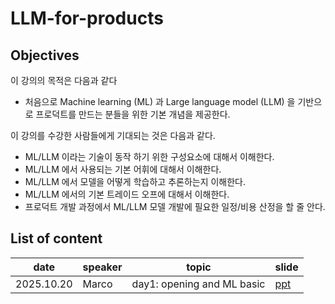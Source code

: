 # LLM-for-products

## Objectives
이 강의의 목적은 다음과 같다
- 처음으로 Machine learning (ML) 과 Large language model (LLM) 을 기반으로 프로덕트를 만드는 분들을 위한 기본 개념을 제공한다.

 이 강의를 수강한 사람들에게 기대되는 것은 다음과 같다. 
 - ML/LLM 이라는 기술이 동작 하기 위한 구성요소에 대해서 이해한다. 
 - ML/LLM 에서 사용되는 기본 어휘에 대해서 이해한다. 
 - ML/LLM 에서 모델을 어떻게 학습하고 추론하는지 이해한다.
 - ML/LLM 에서의 기본 트레이드 오프에 대해서 이해한다.
 - 프로덕트 개발 과정에서 ML/LLM 모델 개발에 필요한 일정/비용 산정을 할 줄 안다.

## List of content


date | speaker | topic | slide
-- | -- | -- | --
2025.10.20 | Marco | day1: opening and ML basic | [ppt](https://docs.google.com/presentation/d/12iKYgNHDe_5c6z44w1OolcvtuLiWxZajwu8zluXPtT4/edit?slide=id.g38f1706f783_0_0#slide=id.g38f1706f783_0_0)


